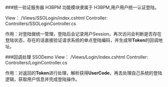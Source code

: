 ﻿###统一验证服务器  H3BPM
功能模块隶属于 H3BPM,用户用户统一认证登陆。

View： /Views/SSOLogin/index.cshtml
Controller:  Controllers/SSOLoginController.cs

作用：对登陆做统一管理，登陆后会记录用户Session，再次访问会判断是否存在登陆状态，存在的话直接验证请求系统的单点登陆编码，并生成带**Token**的回调地址。

###回调处理  SSODemo
View： /Views/Login/index.cshtml
Controller:  Controllers/LoginController.cs

作用：对返回的**Token**进行处理，解析获得**UserCode**，再去处理自己系统的登陆逻辑，获取用户信息并完成登陆操作。